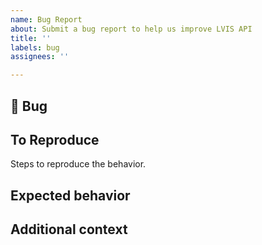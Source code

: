 ```yaml
---
name: Bug Report
about: Submit a bug report to help us improve LVIS API
title: ''
labels: bug
assignees: ''

---
```


## 🐛 Bug

<!-- A clear and concise description of what the bug is. -->

## To Reproduce

Steps to reproduce the behavior.

<!-- If you have a code sample, error messages, stack traces, please provide it here as well -->

## Expected behavior

<!-- A clear and concise description of what you expected to happen. -->


## Additional context

<!-- Add any other context about the problem here. -->
